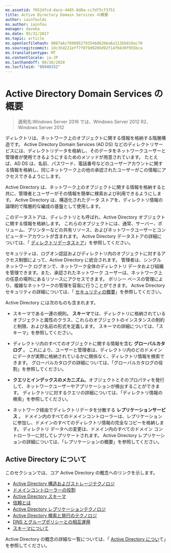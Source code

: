 ```yaml
---
ms.assetid: f052dfcd-dace-4485-8d0a-cc7df5cf3751
title: Active Directory Domain Services の概要
author: iainfoulds
ms.author: iainfou
manager: daveba
ms.date: 05/31/2017
ms.topic: article
ms.openlocfilehash: 8087a6c7698952793546d6266a6a112bb810ac70
ms.sourcegitcommit: 1dc35d221eff7f079d9209d92f14fb630f955bca
ms.translationtype: MT
ms.contentlocale: ja-JP
ms.lasthandoff: 08/26/2020
ms.locfileid: "88940332"
---
```

# <a name="active-directory-domain-services-overview"></a>Active Directory Domain Services の概要

>適用先:Windows Server 2016 では、Windows Server 2012 R2、Windows Server 2012


ディレクトリは、ネットワーク上のオブジェクトに関する情報を格納する階層構造です。 Active Directory Domain Services (AD DS) などのディレクトリサービスには、ディレクトリデータを格納し、そのデータをネットワークユーザーと管理者が使用できるようにするためのメソッドが用意されています。 たとえば、AD DS は、名前、パスワード、電話番号などのユーザーアカウントに関する情報を格納し、同じネットワーク上の他の承認されたユーザーがこの情報にアクセスできるようにします。

Active Directory は、ネットワーク上のオブジェクトに関する情報を格納すると共に、管理者とユーザーがその情報を簡単に検索および利用できるようにします。 Active Directory は、構造化されたデータ ストアを、ディレクトリ情報の論理的で階層的な編成の基盤として使用します。

このデータストアは、ディレクトリとも呼ばれ、Active Directory オブジェクトに関する情報を格納します。 これらのオブジェクトには、通常、サーバー、ボリューム、プリンターなどの共有リソース、およびネットワークユーザーとコンピューターアカウントが含まれます。 Active Directory データストアの詳細については、「 [ディレクトリデータストア](/previous-versions/windows/it-pro/windows-server-2003/cc736627(v=ws.10))」を参照してください。

セキュリティは、ログオン認証およびディレクトリ内のオブジェクトに対するアクセス制御によって、Active Directory に統合されます。 管理者は、シングル ネットワーク ログオンで、ネットワーク全体のディレクトリ データおよび組織を管理できます。また、承認されたネットワーク ユーザーは、ネットワーク上の任意の場所にあるリソースにアクセスできます。 ポリシー ベースの管理により、複雑なネットワークの管理を容易に行うことができます。 Active Directory セキュリティの詳細については、「 [セキュリティの概要](../../plan/security-best-practices/best-practices-for-securing-active-directory.md)」を参照してください。

Active Directory には次のものも含まれます。
* スキーマである一連の規則。 **スキーマ**では、ディレクトリに格納されているオブジェクトと属性のクラス、これらのオブジェクトのインスタンスの制約と制限、および名前の形式を定義します。 スキーマの詳細については、「スキーマ」を参照してください。


* ディレクトリ内のすべてのオブジェクトに関する情報を含む **グローバルカタログ** 。 これにより、ユーザーと管理者は、ディレクトリ内のどのドメインにデータが実際に格納されているかに関係なく、ディレクトリ情報を検索できます。 グローバルカタログの詳細については、「グローバルカタログの役割」を参照してください。


* **クエリとインデックスのメカニズム**。オブジェクトとそのプロパティを発行して、ネットワークユーザーやアプリケーションが検出することができます。 ディレクトリに対するクエリの詳細については、「ディレクトリ情報の検索」を参照してください。


* ネットワーク経由でディレクトリデータを分散する **レプリケーションサービス** 。 ドメイン内のすべてのドメインコントローラーは、レプリケーションに参加し、ドメインのすべてのディレクトリ情報の完全なコピーを格納します。 ディレクトリ データへの変更は、ドメイン内のすべてのドメイン コントローラーに対してレプリケートされます。 Active Directory レプリケーションの詳細については、「レプリケーションの概要」を参照してください。

## <a name="understanding-active-directory"></a>Active Directory について
 このセクションでは、コア Active Directory の概念へのリンクを示します。

* [Active Directory 構造およびストレージテクノロジ](/previous-versions/windows/it-pro/windows-server-2003/cc759186(v=ws.10))
* [ドメインコントローラーの役割](/previous-versions/windows/it-pro/windows-server-2003/cc786438(v=ws.10))
* [Active Directory スキーマ](/previous-versions/windows/it-pro/windows-server-2008-r2-and-2008/cc771796(v=ws.10))
* [信頼とは](/previous-versions/windows/it-pro/windows-server-2008-r2-and-2008/cc771568(v=ws.10))
* [Active Directory レプリケーションテクノロジ](/previous-versions/windows/it-pro/windows-server-2003/cc776877(v=ws.10))
* [Active Directory 検索と発行のテクノロジ](/previous-versions/windows/it-pro/windows-server-2003/cc775686(v=ws.10))
* [DNS とグループポリシーとの相互運用](/previous-versions/windows/it-pro/windows-server-2008-r2-and-2008/dd197486(v=ws.10))
* [スキーマについて](/previous-versions/windows/it-pro/windows-server-2003/cc759402(v=ws.10))

Active Directory の概念の詳細な一覧については、「 [Active Directory につい](/previous-versions/windows/it-pro/windows-server-2003/cc781408(v=ws.10))て」を参照してください。
